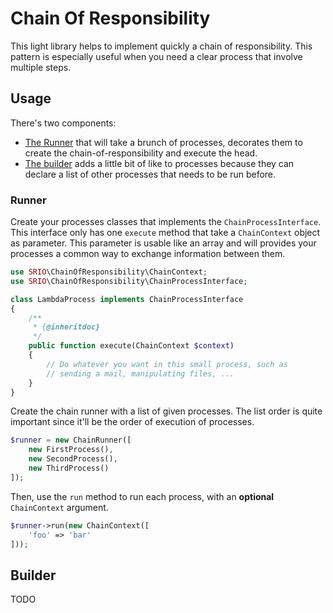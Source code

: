 # Chain Of Responsibility

This light library helps to implement quickly a chain of responsibility. This pattern is especially useful when
you need a clear process that involve multiple steps.

## Usage

There's two components:
- [The Runner](#runner) that will take a brunch of processes, decorates them to create the chain-of-responsibility and
  execute the head.
- [The builder](#builder) adds a little bit of like to processes because they can declare a list of other processes that
  needs to be run before.

### Runner

Create your processes classes that implements the `ChainProcessInterface`. This interface only has one `execute` method
that take a `ChainContext` object as parameter. This parameter is usable like an array and will provides your processes
a common way to exchange information between them.

```php
use SRIO\ChainOfResponsibility\ChainContext;
use SRIO\ChainOfResponsibility\ChainProcessInterface;

class LambdaProcess implements ChainProcessInterface
{
    /**
     * {@inheritdoc}
     */
    public function execute(ChainContext $context)
    {
        // Do whatever you want in this small process, such as
        // sending a mail, manipulating files, ...
    }
}
```

Create the chain runner with a list of given processes. The list order is quite important since it'll be the order of
execution of processes.

```php
$runner = new ChainRunner([
    new FirstProcess(),
    new SecondProcess(),
    new ThirdProcess()
]);
```

Then, use the `run` method to run each process, with an **optional** `ChainContext` argument.
```php
$runner->run(new ChainContext([
    'foo' => 'bar'
]));
```

## Builder

TODO
